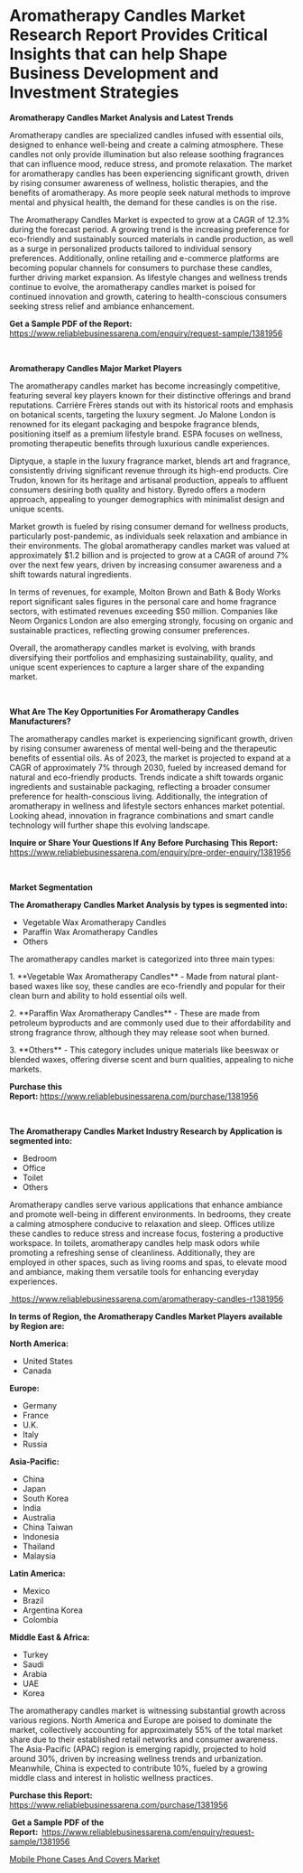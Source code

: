 <p><h1>Aromatherapy Candles Market Research Report Provides Critical Insights that can help Shape Business Development and Investment Strategies</h1></p><p><strong>Aromatherapy Candles Market Analysis and Latest Trends</strong></p>
<p><p>Aromatherapy candles are specialized candles infused with essential oils, designed to enhance well-being and create a calming atmosphere. These candles not only provide illumination but also release soothing fragrances that can influence mood, reduce stress, and promote relaxation. The market for aromatherapy candles has been experiencing significant growth, driven by rising consumer awareness of wellness, holistic therapies, and the benefits of aromatherapy. As more people seek natural methods to improve mental and physical health, the demand for these candles is on the rise.</p><p>The Aromatherapy Candles Market is expected to grow at a CAGR of 12.3% during the forecast period. A growing trend is the increasing preference for eco-friendly and sustainably sourced materials in candle production, as well as a surge in personalized products tailored to individual sensory preferences. Additionally, online retailing and e-commerce platforms are becoming popular channels for consumers to purchase these candles, further driving market expansion. As lifestyle changes and wellness trends continue to evolve, the aromatherapy candles market is poised for continued innovation and growth, catering to health-conscious consumers seeking stress relief and ambiance enhancement.</p></p>
<p><strong>Get a Sample PDF of the Report:&nbsp;</strong> <a href="https://www.reliablebusinessarena.com/enquiry/request-sample/1381956?utm_campaign=3183&utm_medium=2&utm_source=Github&utm_content=ia&utm_term=04042025&utm_id=aromatherapy-candles">https://www.reliablebusinessarena.com/enquiry/request-sample/1381956</a></p>
<p>&nbsp;</p>
<p><strong>Aromatherapy Candles Major Market Players</strong></p>
<p><p>The aromatherapy candles market has become increasingly competitive, featuring several key players known for their distinctive offerings and brand reputations. Carrière Frères stands out with its historical roots and emphasis on botanical scents, targeting the luxury segment. Jo Malone London is renowned for its elegant packaging and bespoke fragrance blends, positioning itself as a premium lifestyle brand. ESPA focuses on wellness, promoting therapeutic benefits through luxurious candle experiences.</p><p>Diptyque, a staple in the luxury fragrance market, blends art and fragrance, consistently driving significant revenue through its high-end products. Cire Trudon, known for its heritage and artisanal production, appeals to affluent consumers desiring both quality and history. Byredo offers a modern approach, appealing to younger demographics with minimalist design and unique scents.</p><p>Market growth is fueled by rising consumer demand for wellness products, particularly post-pandemic, as individuals seek relaxation and ambiance in their environments. The global aromatherapy candles market was valued at approximately $1.2 billion and is projected to grow at a CAGR of around 7% over the next few years, driven by increasing consumer awareness and a shift towards natural ingredients.</p><p>In terms of revenues, for example, Molton Brown and Bath & Body Works report significant sales figures in the personal care and home fragrance sectors, with estimated revenues exceeding $50 million. Companies like Neom Organics London are also emerging strongly, focusing on organic and sustainable practices, reflecting growing consumer preferences.</p><p>Overall, the aromatherapy candles market is evolving, with brands diversifying their portfolios and emphasizing sustainability, quality, and unique scent experiences to capture a larger share of the expanding market.</p></p>
<p>&nbsp;</p>
<p><strong>What Are The Key Opportunities For Aromatherapy Candles Manufacturers?</strong></p>
<p><p>The aromatherapy candles market is experiencing significant growth, driven by rising consumer awareness of mental well-being and the therapeutic benefits of essential oils. As of 2023, the market is projected to expand at a CAGR of approximately 7% through 2030, fueled by increased demand for natural and eco-friendly products. Trends indicate a shift towards organic ingredients and sustainable packaging, reflecting a broader consumer preference for health-conscious living. Additionally, the integration of aromatherapy in wellness and lifestyle sectors enhances market potential. Looking ahead, innovation in fragrance combinations and smart candle technology will further shape this evolving landscape.</p></p>
<p><strong>Inquire or Share Your Questions If Any Before Purchasing This Report:</strong> <a href="https://www.reliablebusinessarena.com/enquiry/pre-order-enquiry/1381956?utm_campaign=3183&utm_medium=2&utm_source=Github&utm_content=ia&utm_term=04042025&utm_id=aromatherapy-candles">https://www.reliablebusinessarena.com/enquiry/pre-order-enquiry/1381956</a></p>
<p>&nbsp;</p>
<p><strong>Market Segmentation</strong></p>
<p><strong>The Aromatherapy Candles Market Analysis by types is segmented into:</strong></p>
<p><ul><li>Vegetable Wax Aromatherapy Candles</li><li>Paraffin Wax Aromatherapy Candles</li><li>Others</li></ul></p>
<p><p>The aromatherapy candles market is categorized into three main types: </p><p>1. **Vegetable Wax Aromatherapy Candles** - Made from natural plant-based waxes like soy, these candles are eco-friendly and popular for their clean burn and ability to hold essential oils well.</p><p>2. **Paraffin Wax Aromatherapy Candles** - These are made from petroleum byproducts and are commonly used due to their affordability and strong fragrance throw, although they may release soot when burned.</p><p>3. **Others** - This category includes unique materials like beeswax or blended waxes, offering diverse scent and burn qualities, appealing to niche markets.</p></p>
<p><strong>Purchase this Report:&nbsp;</strong><a href="https://www.reliablebusinessarena.com/purchase/1381956?utm_campaign=3183&utm_medium=2&utm_source=Github&utm_content=ia&utm_term=04042025&utm_id=aromatherapy-candles">https://www.reliablebusinessarena.com/purchase/1381956</a></p>
<p>&nbsp;</p>
<p><strong>The Aromatherapy Candles Market Industry Research by Application is segmented into:</strong></p>
<p><ul><li>Bedroom</li><li>Office</li><li>Toilet</li><li>Others</li></ul></p>
<p><p>Aromatherapy candles serve various applications that enhance ambiance and promote well-being in different environments. In bedrooms, they create a calming atmosphere conducive to relaxation and sleep. Offices utilize these candles to reduce stress and increase focus, fostering a productive workspace. In toilets, aromatherapy candles help mask odors while promoting a refreshing sense of cleanliness. Additionally, they are employed in other spaces, such as living rooms and spas, to elevate mood and ambiance, making them versatile tools for enhancing everyday experiences.</p></p>
<p><a href="https://www.reliablebusinessarena.com/aromatherapy-candles-r1381956?utm_campaign=3183&utm_medium=2&utm_source=Github&utm_content=ia&utm_term=04042025&utm_id=aromatherapy-candles">&nbsp;https://www.reliablebusinessarena.com/aromatherapy-candles-r1381956</a></p>
<p><strong>In terms of Region, the Aromatherapy Candles Market Players available by Region are:</strong></p>
<p>
    <p> <strong> North America: </strong>
        <ul>
            <li>United States</li>
            <li>Canada</li>
        </ul>
        </p> 
    <p> <strong> Europe: </strong>
        <ul>
            <li>Germany</li>
            <li>France</li>
            <li>U.K.</li>
            <li>Italy</li>
            <li>Russia</li>
        </ul>
        </p> 
    <p> <strong> Asia-Pacific: </strong>
        <ul>
            <li>China</li>
            <li>Japan</li>
            <li>South Korea</li>
            <li>India</li>
            <li>Australia</li>
            <li>China Taiwan</li>
            <li>Indonesia</li>
            <li>Thailand</li>
            <li>Malaysia</li>
        </ul>
        </p> 
    <p> <strong> Latin America: </strong>
        <ul>
            <li>Mexico</li>
            <li>Brazil</li>
            <li>Argentina Korea</li>
            <li>Colombia</li>
        </ul>
        </p> 
    <p> <strong> Middle East & Africa: </strong>
        <ul>
            <li>Turkey</li>
            <li>Saudi</li>
            <li>Arabia</li>
            <li>UAE</li>
            <li>Korea</li>
        </ul>
    </p>
    </p>
<p><p>The aromatherapy candles market is witnessing substantial growth across various regions. North America and Europe are poised to dominate the market, collectively accounting for approximately 55% of the total market share due to their established retail networks and consumer awareness. The Asia-Pacific (APAC) region is emerging rapidly, projected to hold around 30%, driven by increasing wellness trends and urbanization. Meanwhile, China is expected to contribute 10%, fueled by a growing middle class and interest in holistic wellness practices.</p></p>
<p><strong>Purchase this Report: </strong><a href="https://www.reliablebusinessarena.com/purchase/1381956?utm_campaign=3183&utm_medium=2&utm_source=Github&utm_content=ia&utm_term=04042025&utm_id=aromatherapy-candles">https://www.reliablebusinessarena.com/purchase/1381956</a></p>
<p>&nbsp;<strong>Get a Sample PDF of the Report:&nbsp;&nbsp;</strong><a href="https://www.reliablebusinessarena.com/enquiry/request-sample/1381956?utm_campaign=3183&utm_medium=2&utm_source=Github&utm_content=ia&utm_term=04042025&utm_id=aromatherapy-candles">https://www.reliablebusinessarena.com/enquiry/request-sample/1381956</a></p>
<p><strong></strong></p>
<p><p><a href="https://github.com/miottaredlin79/Market-Research-Report-List-1/blob/main/mobile-phone-cases-and-covers-market.md?utm_campaign=3183&utm_medium=2&utm_source=Github&utm_content=ia&utm_term=04042025&utm_id=aromatherapy-candles">Mobile Phone Cases And Covers Market</a></p></p>